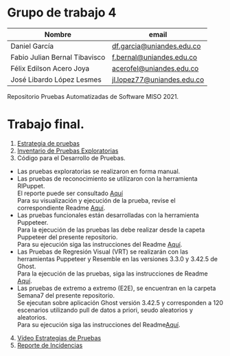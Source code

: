 # Grupo de trabajo 4


| Nombre                        | email                      |
| ----------------------------- | -------------------------- |
| Daniel García                 | df.garcia@uniandes.edu.co  |
| Fabio Julian Bernal Tibavisco | f.bernal@uniandes.edu.co   |
| Félix Edilson Acero Joya      | acerofel@uniandes.edu.co   |
| José Libardo López Lesmes     | jl.lopez77@uniandes.edu.co |

Repositorio Pruebas Automatizadas de Software MISO 2021.

# Trabajo final.

1. [Estrategia de pruebas]()
2. [Inventario de Pruebas Exploratorias](https://uniandes-my.sharepoint.com/:x:/r/personal/f_bernal_uniandes_edu_co/Documents/Entrega%20Final/Entrega%20Final/Inventario%20Pruebas%20Exploratorias.xlsx?d=w88a092be58ad4931a20e928955a3f6de&csf=1&web=1&e=QNYnhh)
3. Código para el Desarrollo de Pruebas.
- Las pruebas exploratorias se realizaron en forma manual.
- Las pruebas de reconocimiento se utilizaron con la herramienta RIPuppet.<br>El reporte puede ser consultado [Aquí](https://github.com/J3LopezL/fedafajo/tree/main/Semana8/results/2021-05-27T19.01.15.507Z/chromium)<br>Para su visualización y ejecución de la prueba, revise el correspondiente Readme [Aquí](https://github.com/J3LopezL/fedafajo/edit/main/Semana8/README.md).
- Las pruebas funcionales están desarrolladas con la herramienta Puppeteer.<br> Para la ejecución de las pruebas las debe realizar desde la capeta Puppeteer del presente repositorio.<br> Para su ejecución siga las instrucciones del Readme [Aquí](https://github.com/J3LopezL/fedafajo/edit/main/Puppeteer).
- Las Pruebas de Regresión Visual (VRT) se realizarán con las herramientas Puppeteer y Resemble en las versiones 3.3.0 y 3.42.5 de Ghost.<br> Para la ejecución de las pruebas, siga las instrucciones de Readme [Aquí](https://github.com/J3LopezL/fedafajo/tree/main/Resemble).
- Las pruebas de extremo a extremo (E2E), se encuentran en la carpeta Semana7 del presente repositorio. <br>Se ejecutan sobre aplicación Ghost versión 3.42.5 y corresponden a 120 escenarios utilizando pull de datos a priori, seudo aleatorios y aleatorios.<br>Para su ejecución siga las instrucciones del Readme[Aquí](https://github.com/J3LopezL/fedafajo/tree/main/Semana7).
4. [Vídeo Estrategias de Pruebas]()
5. [Reporte de Incidencias](https://github.com/J3LopezL/fedafajo/issues)
